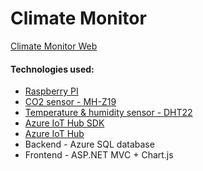 # Climate Monitor
<a href = "http://axisclimatecontrol.azurewebsites.net">Climate Monitor Web</a>
<h4>Technologies used:</h4>
    <ul>
        <li><a href="https://www.raspberrypi.org/">Raspberry PI</a></li>        
        <li> <a href="https://www.google.com.ua/search?q=mh-z19+sensor&oq=MH-Z19">CO2 sensor - MH-Z19</a></li>
        <li> <a href="https://www.google.com.ua/search?q=DHT22+sensor&oq=DHT22">Temperature & humidity sensor - DHT22</a></li>
        <li><a href="https://github.com/azure/azure-iot-sdk-python">Azure IoT Hub SDK</a> </li>
        <li><a href="https://docs.microsoft.com/en-us/azure/iot-hub/iot-hub-what-is-iot-hub">Azure IoT Hub</a></li>
        <li>Backend - Azure SQL database</li>
        <li>Frontend - ASP.NET MVC + Chart.js</li>
    </ul>
